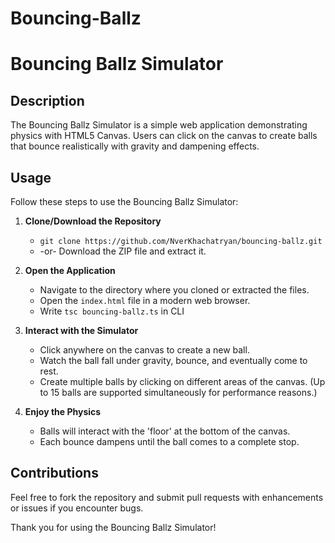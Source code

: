 # Bouncing-Ballz

# Bouncing Ballz Simulator

## Description

The Bouncing Ballz Simulator is a simple web application demonstrating physics with HTML5 Canvas. Users can click on the canvas to create balls that bounce realistically with gravity and dampening effects.

## Usage

Follow these steps to use the Bouncing Ballz Simulator:

1. **Clone/Download the Repository**
   - `git clone https://github.com/NverKhachatryan/bouncing-ballz.git`
   - -or- Download the ZIP file and extract it.

2. **Open the Application**
   - Navigate to the directory where you cloned or extracted the files.
   - Open the `index.html` file in a modern web browser.
   - Write  `tsc bouncing-ballz.ts` in CLI

3. **Interact with the Simulator**
   - Click anywhere on the canvas to create a new ball.
   - Watch the ball fall under gravity, bounce, and eventually come to rest.
   - Create multiple balls by clicking on different areas of the canvas. (Up to 15 balls are supported simultaneously for performance reasons.)

4. **Enjoy the Physics**
   - Balls will interact with the 'floor' at the bottom of the canvas.
   - Each bounce dampens until the ball comes to a complete stop.

## Contributions

Feel free to fork the repository and submit pull requests with enhancements or issues if you encounter bugs.

Thank you for using the Bouncing Ballz Simulator!
